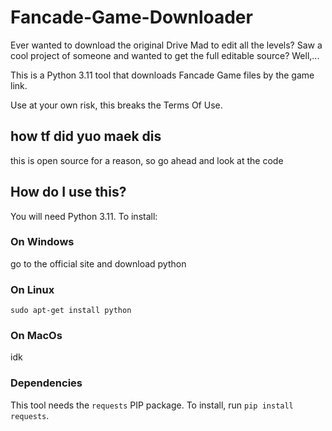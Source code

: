 # Fancade-Game-Downloader
Ever wanted to download the original Drive Mad to edit all the levels? Saw a cool project of someone and wanted to get the full editable source? Well,...

This is a Python 3.11 tool that downloads Fancade Game files by the game link.

Use at your own risk, this breaks the Terms Of Use.

## how tf did yuo maek dis
this is open source for a reason, so go ahead and look at the code

## How do I use this?
You will need Python 3.11. To install:

### On Windows
go to the official site and download python

### On Linux
`sudo apt-get install python`

### On MacOs
idk

### Dependencies
This tool needs the `requests` PIP package. To install, run `pip install requests`.
